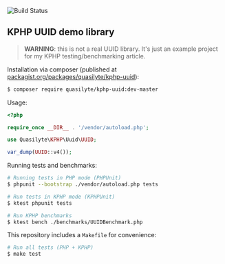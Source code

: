 ![Build Status](https://github.com/quasilyte/kphp-uuid/workflows/PHP/badge.svg)

## KPHP UUID demo library

> **WARNING**: this is not a real UUID library.
> It's just an example project for my KPHP testing/benchmarking article.

Installation via composer (published at [packagist.org/packages/quasilyte/kphp-uuid](https://packagist.org/packages/quasilyte/kphp-uuid)):

```bash
$ composer require quasilyte/kphp-uuid:dev-master
```

Usage:

```php
<?php

require_once __DIR__ . '/vendor/autoload.php';

use Quasilyte\KPHP\Uuid\UUID;

var_dump(UUID::v4());
```

Running tests and benchmarks:

```bash
# Running tests in PHP mode (PHPUnit)
$ phpunit --bootstrap ./vendor/autoload.php tests

# Run tests in KPHP mode (KPHPUnit)
$ ktest phpunit tests

# Run KPHP benchmarks
$ ktest bench ./benchmarks/UUIDBenchmark.php
```

This repository includes a `Makefile` for convenience:

```bash
# Run all tests (PHP + KPHP)
$ make test
```
